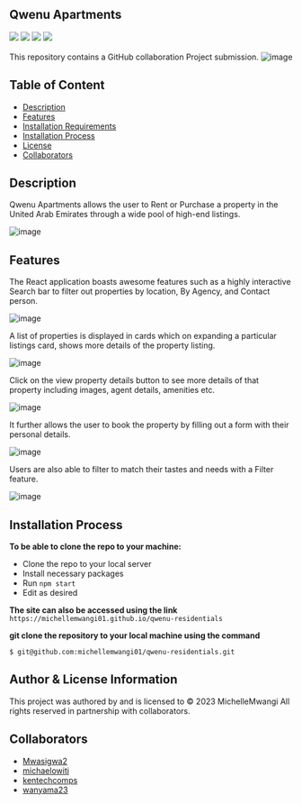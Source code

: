 ## Qwenu Apartments

![](https://img.shields.io/badge/HTML5-E34F26?style=for-the-badge&logo=html5&logoColor=white)
![](https://img.shields.io/badge/CSS3-1572B6?style=for-the-badge&logo=css3&logoColor=white)
![](https://img.shields.io/badge/React-20232A?style=for-the-badge&logo=react&logoColor=61DAFB)
![](https://img.shields.io/badge/React_Router-CA4245?style=for-the-badge&logo=react-router&logoColor=white)
</br></br>
This repository contains a GitHub collaboration Project submission.
![image](https://github.com/michellemwangi01/qwenu-residentials/assets/84324369/70d99288-3efd-45de-b87d-2364afc77ab7)

## Table of Content
- [Description](https://github.com/michellemwangi01/qwenu-residentials/tree/ft-filternav#description)
- [Features](https://github.com/michellemwangi01/qwenu-residentials/tree/ft-filternav#features)
- [Installation Requirements](https://github.com/michellemwangi01/qwenu-residentials/tree/ft-filternav#installation-requirements)
- [Installation Process](https://github.com/michellemwangi01/qwenu-residentials/tree/ft-filternav#installation-process)
- [License](https://github.com/michellemwangi01/qwenu-residentials/tree/ft-filternav#license)
- [Collaborators](https://github.com/michellemwangi01/qwenu-residentials/tree/ft-filternav#collaborators)

## Description
Qwenu Apartments allows the user to Rent or Purchase a property in the United Arab Emirates through a wide pool of high-end listings.

![image](https://github.com/michellemwangi01/qwenu-residentials/assets/84324369/26f17935-5267-4cbe-bd2c-37d92db15b1e)


## Features
The React application boasts awesome features such as a highly interactive Search bar to filter out properties by location, By Agency, and Contact person.

![image](https://github.com/michellemwangi01/qwenu-residentials/assets/84324369/6c1a3b2b-43cb-4092-ad39-3b77ea748641)

A list of properties is displayed in cards which on expanding a particular listings card, shows more details of the property listing.

![image](https://github.com/michellemwangi01/qwenu-residentials/assets/84324369/b7b09a55-b684-4a6b-acba-2906f849f379)

Click on the view property details button to see more details of that property including images, agent details, amenities etc.

![image](https://github.com/michellemwangi01/qwenu-residentials/assets/84324369/6d46a9b7-2d98-494d-936f-79d84246756e)


It further allows the user to book the property by filling out a form with their personal details.

![image](https://github.com/michellemwangi01/qwenu-residentials/assets/84324369/dbbe17a3-4486-4a93-a1f9-66eeae4fd0d6)


Users are also able to filter to match their tastes and needs with a Filter feature.

![image](https://github.com/michellemwangi01/qwenu-residentials/assets/84324369/3023f59e-a483-48ea-9912-4a1942d126cc)

## Installation Process
**To be able to clone the repo to your machine:**
- Clone the repo to your local server
- Install necessary packages
- Run ```npm start```
- Edit as desired

 **The site can also be accessed using the link**
 `https://michellemwangi01.github.io/qwenu-residentials`

**git clone the repository to your local machine using the command**

```
$ git@github.com:michellemwangi01/qwenu-residentials.git
```

## Author & License Information
This project was authored by and is licensed to &copy; 2023 MichelleMwangi All rights reserved in partnership with collaborators.

## Collaborators
- [Mwasigwa2](https://github.com/Mwasigwa2)
- [michaelowiti](https://github.com/michaelowiti)
- [kentechcomps](https://github.com/kentechcomps)
- [wanyama23](https://github.com/wanyama23)
